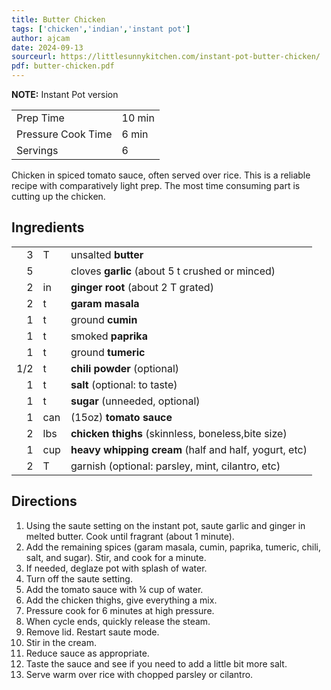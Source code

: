 ```yaml
---
title: Butter Chicken
tags: ['chicken','indian','instant pot']
author: ajcam
date: 2024-09-13
sourceurl: https://littlesunnykitchen.com/instant-pot-butter-chicken/
pdf: butter-chicken.pdf
---
```


**NOTE:** Instant Pot version

|                    |        |
| ------------------ | ------ |
| Prep Time          | 10 min |
| Pressure Cook Time | 6 min  |
| Servings           | 6      |

Chicken in spiced tomato sauce, often served over rice. This is a reliable
recipe with comparatively light prep. The most time consuming part is cutting up the chicken.

## Ingredients

|     |        |                                                       |
| --: | :----- | ----------------------------------------------------- |
| 3   | T      | unsalted **butter**                                   |
| 5   |        | cloves **garlic** (about 5 t crushed or minced)       |
| 2   | in     | **ginger root** (about 2 T grated)                    |
| 2   | t      | **garam masala**                                      | 
| 1   | t      | ground **cumin**                                      |
| 1   | t      | smoked **paprika**                                    |
| 1   | t      | ground **tumeric**                                    |
| 1/2 | t      | **chili powder** (optional)                           |
| 1   | t      | **salt** (optional: to taste)                         |
| 1   | t      | **sugar** (unneeded, optional)                        |
| 1   | can    | (15oz) **tomato sauce**                               |
| 2   | lbs    | **chicken thighs** (skinnless, boneless,bite size)    |
| 1   | cup    | **heavy whipping cream** (half and half, yogurt, etc) |
| 2   | T      | garnish (optional: parsley, mint, cilantro, etc)      |

## Directions

1. Using the saute setting on the instant pot, saute garlic and ginger in melted butter. Cook until fragrant (about 1 minute).
2. Add the remaining spices (garam masala, cumin, paprika, tumeric, chili, salt, and sugar). Stir, and cook for a minute. 
3. If needed, deglaze pot with splash of water.
4. Turn off the saute setting. 
5. Add the tomato sauce with ¼ cup of water. 
6. Add the chicken thighs, give everything a mix.
7. Pressure cook for 6 minutes at high pressure.
8. When cycle ends, quickly release the steam.
9. Remove lid. Restart saute mode. 
10. Stir in the cream.
11. Reduce sauce as appropriate.
12. Taste the sauce and see if you need to add a little bit more salt. 
13. Serve warm over rice with chopped parsley or cilantro.
